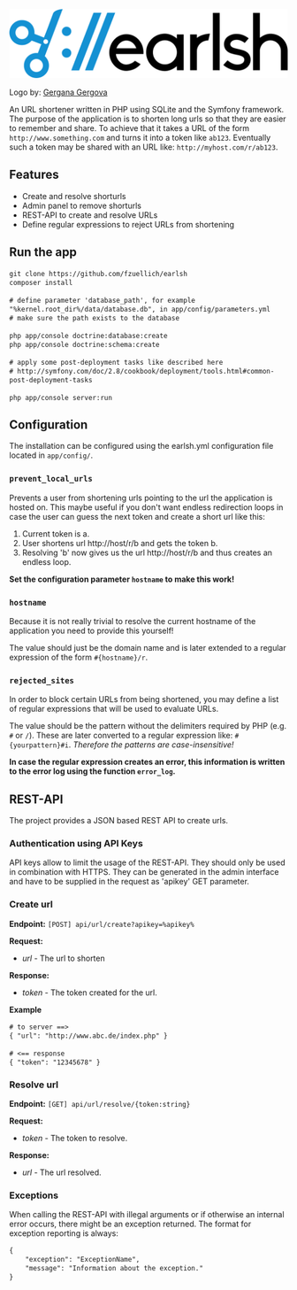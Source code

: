 ![Earlsh - URL shortener](./web/img/logo.png?raw=true "Earlsh - URL shortener")

Logo by: [Gergana Gergova](http://www.gerganagergova.net/)

An URL shortener written in PHP using SQLite and the Symfony framework. The purpose of the application is to shorten long urls so that they are easier to remember and share. To achieve that it takes a URL of the form `http://www.something.com` and turns it into a token like `ab123`. Eventually such a token may be shared with an URL like: `http://myhost.com/r/ab123`.

## Features

* Create and resolve shorturls
* Admin panel to remove shorturls
* REST-API to create and resolve URLs
* Define regular expressions to reject URLs from shortening

## Run the app

    git clone https://github.com/fzuellich/earlsh
    composer install

    # define parameter 'database_path', for example "%kernel.root_dir%/data/database.db", in app/config/parameters.yml
    # make sure the path exists to the database

    php app/console doctrine:database:create
    php app/console doctrine:schema:create

    # apply some post-deployment tasks like described here
    # http://symfony.com/doc/2.8/cookbook/deployment/tools.html#common-post-deployment-tasks

    php app/console server:run

## Configuration

The installation can be configured using the earlsh.yml configuration file located in `app/config/`.

### `prevent_local_urls`

Prevents a user from shortening urls pointing to the url the application is hosted on. This maybe useful if you don't want endless redirection loops in case the user can guess the next token and create a short url like this:

1. Current token is a.
2. User shortens url http://host/r/b and gets the token b.
3. Resolving 'b' now gives us the url http://host/r/b and thus creates an endless loop.

__Set the configuration parameter `hostname` to make this work!__

### `hostname`

Because it is not really trivial to resolve the current hostname of the application you need to provide this yourself!

The value should just be the domain name and is later extended to a regular expression of the form `#{hostname}/r`.

### `rejected_sites`

In order to block certain URLs from being shortened, you may define a list of regular expressions that will be used to evaluate URLs.

The value should be the pattern without the delimiters required by PHP (e.g. `#` or `/`). These are later converted to a regular expression like: `#{yourpattern}#i`. _Therefore the patterns are case-insensitive!_

__In case the regular expression creates an error, this information is written to the error log using the function `error_log`.__

## REST-API

The project provides a JSON based REST API to create urls.

### Authentication using API Keys

API keys allow to limit the usage of the REST-API. They should only be used in
combination with HTTPS. They can be generated in the admin interface and have to be
supplied in the request as 'apikey' GET parameter.

### Create url

**Endpoint:** `[POST] api/url/create?apikey=%apikey%`

**Request:**
* _url_ - The url to shorten

**Response:**
* _token_ - The token created for the url.

**Example**

	# to server ==>
	{ "url": "http://www.abc.de/index.php" }

	# <== response
	{ "token": "12345678" }


### Resolve url

**Endpoint:** `[GET] api/url/resolve/{token:string}`

**Request:**

* _token_ - The token to resolve.

**Response:**

* _url_ - The url resolved.


### Exceptions

When calling the REST-API with illegal arguments or if otherwise an internal error occurs, there might be an exception returned. The format for exception reporting is always:

    {
        "exception": "ExceptionName",
        "message": "Information about the exception."
    }
